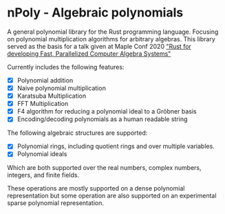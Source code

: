 # nPoly - Algebraic polynomials

A general polynomial library for the Rust programming language. Focusing on polynomial multiplication algorithms for arbitrary algebras.
This library served as the basis for a talk given at Maple Conf 2020 ["Rust for developing Fast, Parallelized Computer Algebra Systems"](https://www.youtube.com/watch?v=5ji7091sDi8&list=PLlcD7K2JXjTCSM5syc-A4qxd4_O4uV9D7&index=3)

Currently includes the following features:

- [x] Polynomial addition
- [x] Naive polynomial multiplication
- [x] Karatsuba Multiplication
- [x] FFT Multiplication
- [x] F4 algorithm for reducing a polynomial ideal to a Gröbner basis
- [x] Encoding/decoding polynomials as a human readable string

The following algebraic structures are supported:

- [x] Polynomial rings, including quotient rings and over multiple variables.
- [x] Polynomial ideals

Which are both supported over the real numbers, complex numbers, integers, and finite fields.

These operations are mostly supported on a dense polynomial representation but some operation are also supported on an experimental sparse polynomial representation.
